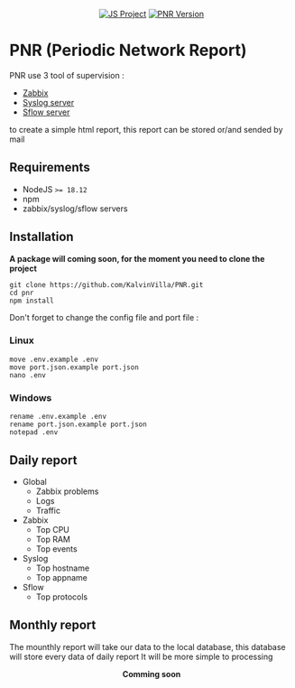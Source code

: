 <p align=center>
  <a href="https://developer.mozilla.org/fr/docs/Web/JavaScript"><img src="https://img.shields.io/badge/Language-JS-green" alt="JS Project"/></a>
   <a href="https://github.com/KalvinVilla/PNR"><img src="https://img.shields.io/badge/Version-1.1.1-blue" alt="PNR Version"/></a>
</p>

# PNR (Periodic Network Report)

PNR use 3 tool of supervision :

- <a href="https://www.zabbix.com/">Zabbix</a>
- <a href="https://github.com/influxdata/telegraf/tree/master/plugins/inputs/syslog">Syslog server</a>
- <a href="https://github.com/influxdata/telegraf/blob/master/plugins/inputs/sflow/README.md">Sflow server</a>

to create a simple html report, this report can be stored or/and sended by mail

## Requirements

- NodeJS `>= 18.12`
- npm
- zabbix/syslog/sflow servers

## Installation

**A package will coming soon, for the moment you need to clone the project**

```
git clone https://github.com/KalvinVilla/PNR.git
cd pnr
npm install
```

Don't forget to change the config file and port file :

### Linux

```
move .env.example .env
move port.json.example port.json
nano .env
```

### Windows

```
rename .env.example .env
rename port.json.example port.json
notepad .env
```

## Daily report

- Global
  - Zabbix problems
  - Logs
  - Traffic
- Zabbix
  - Top CPU
  - Top RAM
  - Top events
- Syslog
  - Top hostname
  - Top appname
- Sflow
  - Top protocols

## Monthly report

The mounthly report will take our data to the local database, this database will store every data of daily report It will be more simple to processing

<p align="center"><strong>Comming soon</strong></p>
